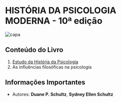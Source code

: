 # HISTÓRIA DA PSICOLOGIA MODERNA - 10ª edição

![capa](https://encrypted-tbn0.gstatic.com/images?q=tbn%3AANd9GcSOlxhAsmeafIJSb3LXe3W5oC28uPzhlYM40GY3nGxvOzNc_b6Q)

## Conteúdo do Livro

1. [Estudo da História da Psicologia](https://github.com/Darlley/ExerciciosLivros/tree/master/humanas/psicologia1/capitulo1)
1. As influências filosóficas na psicologia


## Informações Importantes

- Autores: **Duane P. Schultz**, **Sydney Ellen Schultz**
